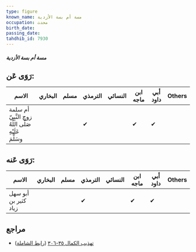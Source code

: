 ```yaml
---
type: figure
known_name: مسة أم بسة الأزدية
occupation: محدث
birth_date:
passing_date:
tahdhib_id: 7930
---
```

##### مسة أم بسة الأزدية

## رَوَى عَن:
| الاسم                                                  | البخاري | مسلم | الترمذي | النسائي | ابن ماجه | أبي داود | Others |
| ------------------------------------------------------ | ------- | ---- | ------- | ------- | -------- | -------- | ------ |
| أم سلمة زوج النَّبِيّ صَلَّى اللَّهُ عَلَيْهِ وسَلَّمَ |         |      | ✔       |         | ✔        | ✔        |        |
## رَوَى عَنه:
| الاسم                | البخاري | مسلم | الترمذي | النسائي | ابن ماجه | أبي داود | Others |
| -------------------- | ------- | ---- | ------- | ------- | -------- | -------- | ------ |
| أبو سهل كثير بن زياد |         |      | ✔       |         | ✔        | ✔        |        |
## مراجع
- [تهذيب الكمال ٣٥-٣٠٦](obsidian://open?vault=Tahdhib-al-Kamal&file=Figures/٧٩٣٠-مسة%20أم%20بسة%20الأزدية) ([رابط الشاملة](https://shamela.ws/book/3722/18905))